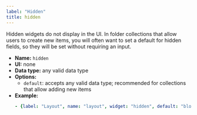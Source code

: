 ```yaml
---
label: "Hidden"
title: hidden
---
```


Hidden widgets do not display in the UI. In folder collections that allow users to create new items, you will often want to set a default for hidden fields, so they will be set without requiring an input.

- **Name:** `hidden`
- **UI:** none
- **Data type:** any valid data type
- **Options:** 
  - `default`: accepts any valid data type; recommended for collections that allow adding new items
- **Example:**
    ```yaml
    - {label: "Layout", name: "layout", widget: "hidden", default: "blog"}
    ```
